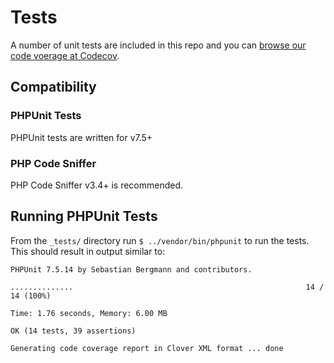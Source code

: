 # Tests

A number of unit tests are included in this repo and you can [browse our code voerage at Codecov](https://codecov.io/gh/asdfdotdev/session/).

## Compatibility

### PHPUnit Tests

PHPUnit tests are written for v7.5+

### PHP Code Sniffer

PHP Code Sniffer v3.4+ is recommended.

## Running PHPUnit Tests

From the `_tests/` directory run `$ ../vendor/bin/phpunit` to run the tests. This should result in output similar to:

```
PHPUnit 7.5.14 by Sebastian Bergmann and contributors.

..............                                                    14 / 14 (100%)

Time: 1.76 seconds, Memory: 6.00 MB

OK (14 tests, 39 assertions)

Generating code coverage report in Clover XML format ... done
```
